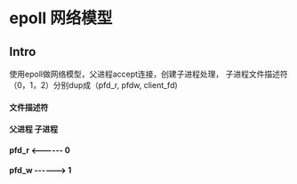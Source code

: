 epoll 网络模型
========================

Intro
-----

使用epoll做网络模型，父进程accept连接，创建子进程处理，
子进程文件描述符（0，1，2）分别dup成（pfd_r, pfdw, client_fd)

#### 文件描述符

#### 父进程         子进程
#### pfd_r <------  0
#### pfd_w ------>  1
